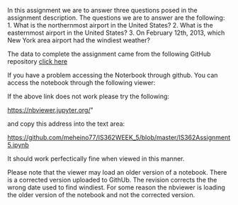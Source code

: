 In this assignment we are to answer three questions posed in the assignment description.  The questions we are to answer are the following: 
    1. What is the northernmost airport in the United States?
    2. What is the easternmost airport in the United States?
    3. On February 12th, 2013, which New York area airport had the windiest weather?
    
The data to complete the assignment came from the following GitHub repository [click here](https://github.com/hadley/nycflights13/tree/master/data-raw)

If you have a problem accessing the Noterbook through github. You can access the notebook through the following viewer:

If the above link does not work please try the following:

https://nbviewer.jupyter.org/"

and copy this address into the text area:

https://github.com/meheino77/IS362WEEK_5/blob/master/IS362Assignment5.ipynb

It should work perfectically fine when viewed in this manner.

Please note that the viewer may load an older version of a notebook.  There is a corrected version uploaded to GithUb.  The revision corrects the the wrong date used to find windiest.  For some reason the nbviewer is loading the older version of the notebook and not the corrected version.


